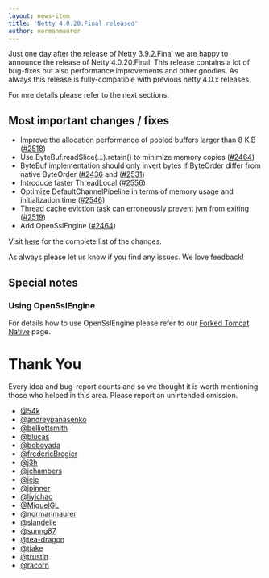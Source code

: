 ```yaml
---
layout: news-item
title: 'Netty 4.0.20.Final released'
author: normanmaurer
---
```

Just one day after the release of Netty 3.9.2.Final we are happy to announce the release of Netty 4.0.20.Final.
This release contains a lot of bug-fixes but also performance improvements and other goodies. As always this release is fully-compatible
with previous netty 4.0.x releases.

For mre details please refer to the next sections.

## Most important changes / fixes
* Improve the allocation performance of pooled buffers larger than 8 KiB ([#2518](hhttps://github.com/netty/netty/issues/2518))
* Use ByteBuf.readSlice(...).retain() to minimize memory copies ([#2464](https://github.com/netty/netty/pull/2477))
* ByteBuf implementation should only invert bytes if ByteOrder differ from native ByteOrder ([#2436](https://github.com/netty/netty/issues/2436) and ([#2531](https://github.com/netty/netty/pull/2531))
* Introduce faster ThreadLocal ([#2556](https://github.com/netty/netty/pull/2556))
* Optimize DefaultChannelPipeline in terms of memory usage and initialization time ([#2546](https://github.com/netty/netty/pull/2546))
* Thread cache eviction task can erroneously prevent jvm from exiting ([#2519](https://github.com/netty/netty/issues/2519))
* Add OpenSslEngine ([#2464](https://github.com/netty/netty/pull/2464))


Visit [here](https://github.com/netty/netty/issues?milestone=90&page=1&state=closed) for the complete list of the changes.

As always please let us know if you find any issues. We love feedback!

## Special notes

### Using OpenSslEngine

For details how to use OpenSslEngine please refer to our [Forked Tomcat Native](/wiki/forked-tomcat-native.html#wiki-h2-1) page.

# Thank You

Every idea and bug-report counts and so we thought it is worth mentioning those who helped in this area. Please report an unintended omission.


* [@54k ](https://github.com/54k)
* [@andreypanasenko ](https://github.com/andreypanasenko)
* [@belliottsmith ](https://github.com/belliottsmith)
* [@blucas ](https://github.com/blucas)
* [@boboyada ](https://github.com/boboyada)
* [@fredericBregier](https://github.com/fredericBregier)
* [@j3h](https://github.com/j3h)
* [@jchambers](https://github.com/jchambers)
* [@jeje](https://github.com/jeje)
* [@jpinner](https://github.com/jpinner)
* [@liyichao](https://github.com/liyichao)
* [@MiguelGL](https://github.com/MiguelGL)
* [@normanmaurer](https://github.com/normanmaurer)
* [@slandelle](https://github.com/slandelle)
* [@sunng87](https://github.com/sunng87)
* [@tea-dragon](https://github.com/tea-dragon)
* [@tjake](https://github.com/tjake)
* [@trustin](https://github.com/trustin)
* [@racorn](https://github.com/racorn)
